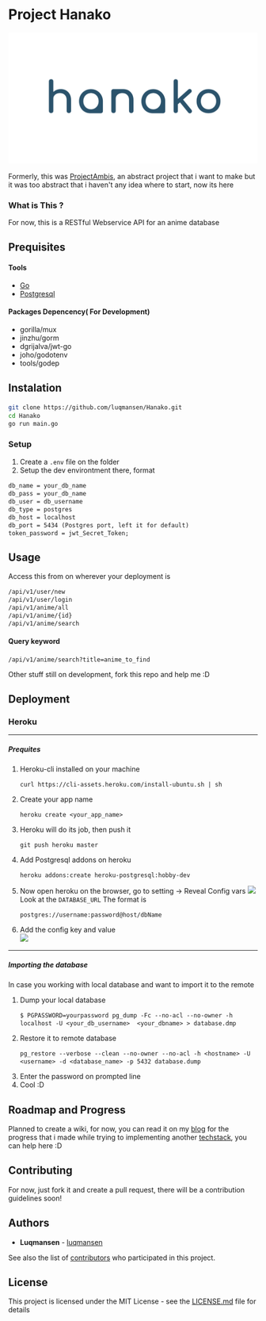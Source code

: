 # Project Hanako

![](docs/assets/hanako-small.png)

Formerly, this was [ProjectAmbis](https://luqmansen.github.io/project-ambis-started/), an abstract project that i want to make but it was too abstract that i haven't any idea where to start, now its here

### What is This ?
For now, this is a RESTful Webservice API for an anime database


## Prequisites

#### Tools
* [Go](https://golang.org/)
* [Postgresql](https://www.postgresql.org)

#### Packages Depencency( For Development)
* gorilla/mux
* jinzhu/gorm
* dgrijalva/jwt-go
* joho/godotenv
* tools/godep

## Instalation
```bash
git clone https://github.com/luqmansen/Hanako.git
cd Hanako
go run main.go
```

### Setup
1. Create a ``.env`` file on the folder
2. Setup the dev environtment there, format
```dotenv
db_name = your_db_name
db_pass = your_db_name
db_user = db_username
db_type = postgres
db_host = localhost
db_port = 5434 (Postgres port, left it for default)
token_password = jwt_Secret_Token;

```

## Usage
Access this from on wherever your deployment is
```
/api/v1/user/new
/api/v1/user/login
/api/v1/anime/all
/api/v1/anime/{id}
/api/v1/anime/search

```

#### Query keyword 
```/api/v1/anime/search?title=anime_to_find``` 
<br>

Other stuff still on development, fork this repo and help me :D

## Deployment

### Heroku 
___
##### Prequites
1. Heroku-cli installed on your machine 
    ```
    curl https://cli-assets.heroku.com/install-ubuntu.sh | sh
    ```
2. Create your app name
    ```
    heroku create <your_app_name>
    ```
3. Heroku will do its job, then push it
    ```
    git push heroku master
    ```
4. Add Postgresql addons on heroku
    ```
    heroku addons:create heroku-postgresql:hobby-dev
    ```
   
5. Now open heroku on the browser, go to setting -> Reveal Config vars
![](docs/assets/heroku-config-vars.png) <br>
Look at the ```DATABASE_URL```
The format is 
    ```
    postgres://username:password@host/dbName
    ```

6. Add the config key and value <br>
 ![](docs/assets/create-config.png)
___
##### Importing the database
In case you working with local database and want to import it to the remote

1. Dump your local database
    ```
    $ PGPASSWORD=yourpassword pg_dump -Fc --no-acl --no-owner -h localhost -U <your_db_username>  <your_dbname> > database.dmp
    ```
2. Restore it to remote database
    ``` 
    pg_restore --verbose --clean --no-owner --no-acl -h <hostname> -U <username> -d <database_name> -p 5432 database.dump
    ```
3. Enter the password on prompted line
4. Cool :D


## Roadmap and Progress 
Planned to create a wiki, for now, you can read it on my [blog](https://luqmansen.github.io) for the progress that i made while trying to implementing another [techstack](https://github.com/luqmansen/hanako/blob/master/docs/Techstack.md), you can help here :D


## Contributing
For now, just fork it and create a pull request, there will be a contribution guidelines soon!

## Authors

* **Luqmansen** - [luqmansen](https://github.com/luqmansen)

See also the list of [contributors](https://github.com/luqmansen/hanako/contributors) who participated in this project.

## License

This project is licensed under the MIT License - see the [LICENSE.md](https://github.com/luqmansen/hanako/blob/master/docs/LICENSE.md) file for details
